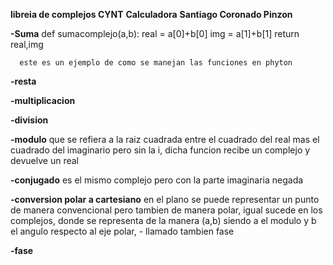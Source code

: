 **libreia de complejos CYNT**
**Calculadora**
**Santiago Coronado Pinzon**


**-Suma**
      def sumacomplejo(a,b):
      real = a[0]+b[0]
      img = a[1]+b[1]
      return real,img

      este es un ejemplo de como se manejan las funciones en phyton


**-resta**


**-multiplicacion**


**-division**

**-modulo**
que se refiera a la raiz cuadrada entre el cuadrado del real mas el cuadrado del imaginario pero sin la i, dicha funcion recibe un complejo y devuelve un real

**-conjugado**
 es el mismo complejo pero con la parte imaginaria negada
 
**-conversion polar a cartesiano**
  en el plano se puede representar un punto de manera convencional pero tambien de manera polar, igual sucede en los complejos, donde se representa de la manera (a,b) siendo a el modulo y b el angulo respecto al eje polar, - 
  llamado tambien fase
  
**-fase**
